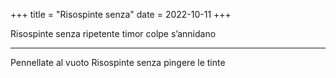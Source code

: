 +++
title = "Risospinte senza"
date = 2022-10-11
+++

Risospinte senza
ripetente timor
colpe s’annidano

---

Pennellate al vuoto
Risospinte senza
pingere le tinte
